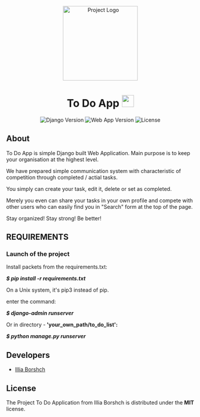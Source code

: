 <p align="center">
      <img src="https://i.ibb.co/pnzQTPg/to-do-list-1.png" alt="Project Logo" width="200">
</p>

<h1 align="center"> To Do App
<img src="https://github.com/blackcater/blackcater/raw/main/images/Hi.gif" height="32"/></h1>

<p align="center">
   <img src="https://img.shields.io/badge/Django%20v.-%204.1.2-green" alt="Django Version">
   <img src="https://img.shields.io/badge/Version-v.%201.0%20(Alpha)-blue" alt="Web App Version">
   <img src="https://img.shields.io/badge/License-MIT-yellow" alt="License">
</p>

## About

<p>To Do App is simple Django built Web Application. Main purpose is to keep your organisation at the highest level.</p>
<p>We have prepared simple communication system with characteristic of competition through completed / actial tasks.</p>
<p>You simply can create your task, edit it, delete or set as completed.</p>
<p>Merely you even can share your tasks in your own profile and compete with other users who can easily find you in "Search" form at the top of the page.</p> 
<p>Stay organized! Stay strong! Be better!</p>


## REQUIREMENTS
<h3>Launch of the project</h3>
         <p>Install packets from the requirements.txt:</p>
            <p><em><b>  $ pip install -r requirements.txt</b></em></p>
         <p>On a Unix system, it's pip3 instead of pip.</p>
         <p>enter the command:</p>
            <p> <em><b>  $ django-admin runserver</b></em></p>
            <p>Or in directory -<b> 'your_own_path/to_do_list':</b></p>
            <p> <em><b>  $ python manage.py runserver</b></em></p>


## Developers

- [Illia Borshch](https://github.com/ilborsch)

## License

The Project To Do Application from Illia Borshch is distributed under the <b>MIT</b> license.
